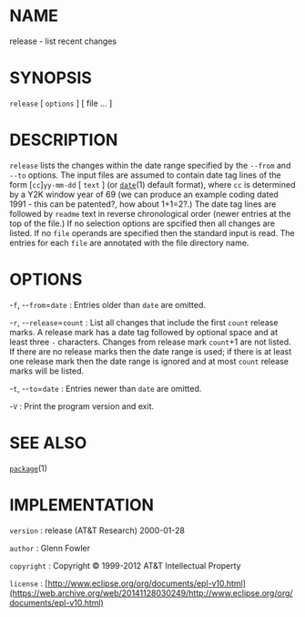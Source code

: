 # NAME

release - list recent changes

# SYNOPSIS

`release` \[ `options` \] \[ file ... \]

# DESCRIPTION

`release` lists the changes within the date range specified by the
`--from` and `--to` options. The input files are assumed to contain
date tag lines of the form \[`cc`\]`yy-mm-dd` \[ `text` \] (or
[`date`](/web/20141128030249/http://www2.research.att.com/~astopen/man/man1/date.html)(1)
default format), where `cc` is determined by a Y2K window year of 69 (we
can produce an example coding dated 1991 - this can be patented?, how
about 1+1=2?.) The date tag lines are followed by `readme` text in
reverse chronological order (newer entries at the top of the file.) If
no selection options are spcified then all changes are listed. If no
`file` operands are specified then the standard input is read.
The entries for each `file` are annotated with the file directory name.

# OPTIONS

-`f`, --`from`=`date`
:   Entries older than `date` are omitted.

-`r`, --`release`=`count`
:   List all changes that include the first `count` release marks. A
    release mark has a date tag followed by optional space and at least
    three `-` characters. Changes from release mark `count`+1 are
    not listed. If there are no release marks then the date range is
    used; if there is at least one release mark then the date range is
    ignored and at most `count` release marks will be listed.

-`t`, --`to`=`date`
:   Entries newer than `date` are omitted.

-`V`
: Print the program version and exit.

# SEE ALSO

[`package`](/web/20141128030249/http://www2.research.att.com/~astopen/man/man1/package.html)(1)

# IMPLEMENTATION

`version`
:   release (AT&T Research) 2000-01-28

`author`
:   Glenn Fowler

`copyright`
:   Copyright © 1999-2012 AT&T Intellectual Property

`license`
:   [http://www.eclipse.org/org/documents/epl-v10.html](https://web.archive.org/web/20141128030249/http://www.eclipse.org/org/documents/epl-v10.html)


